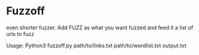 # Fuzzoff
even shorter fuzzer. Add FUZZ as what you want fuzzed and feed it a list of urls to fuzz

Usage: Python3 fuzzoff.py path/to/links.txt path/to/wordlist.txt output.txt

